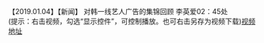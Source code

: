 【2019.01.04】【新闻】 对韩一线艺人广告的集锦回顾 李英爱02：45处        
(提示：右击视频，勾选“显示控件”，可控制播放。也可右击另存为视频下载)[视频地址](https://video.h5.weibo.cn/1034:4325194127607400/4325194506507592)
